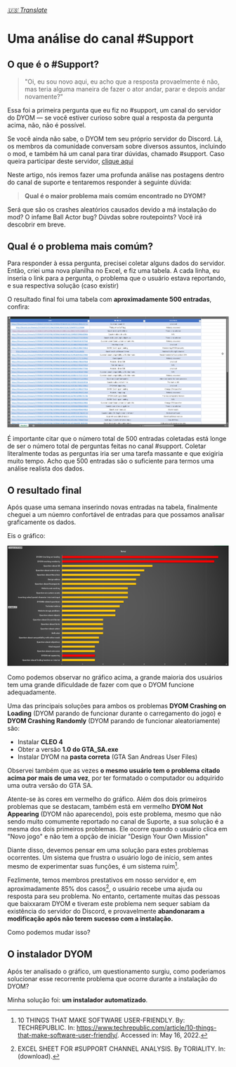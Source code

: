 ###### [:us: Translate](English.MD)

# Uma análise do canal #Support

## O que é o #Support?

> "Oi, eu sou novo aqui, eu acho que a resposta provaelmente é não, mas teria alguma maneira de fazer o ator andar, parar e depois andar novamente?"

Essa foi a primeira pergunta que eu fiz no #support, um canal do servidor do DYOM &mdash; se você estiver curioso sobre qual a resposta da pergunta acima, não, não é possível.

Se você ainda não sabe, o DYOM tem seu próprio servidor do Discord. Lá, os membros da comunidade conversam sobre diversos assuntos, incluindo o mod, e também há um canal para tirar dúvidas, chamado #support. Caso queira participar deste servidor, [clique aqui](https://discordapp.com/invite/XzqxyV7)

Neste artigo, nós iremos fazer uma profunda análise nas postagens dentro do canal de suporte e tentaremos responder à seguinte dúvida:

> **Qual é o maior problema mais comúm encontrado no DYOM?**

Será que são os crashes aleatórios causados devido a má instalação do mod? O infame Ball Actor bug? Dúvdas sobre routepoints? Você irá descobrir em breve.

## Qual é o problema mais comúm?

Para responder à essa pergunta, precisei coletar alguns dados do servidor. Então, criei uma nova planilha no Excel, e fiz uma tabela. A cada linha, eu inseria o link para a pergunta, o problema que o usuário estava reportando, e sua respectiva solução (caso existir)

O resultado final foi uma tabela com **aproximadamente 500 entradas**, confira:

!["Excel"](images/Excel.png)

É importante citar que o número total de 500 entradas coletadas está longe de ser o número total de perguntas feitas no canal #support. Coletar literalmente todas as perguntas iria ser uma tarefa massante e que exigiria muito tempo. Acho que 500 entradas são o suficiente para termos uma análise realista dos dados.

## O resultado final

Após quase uma semana inserindo novas entradas na tabela, finalmente cheguei a um núemro confortável de entradas para que possamos analisar graficamente os dados.

Eis o gráfico:

!["Results"](images/Results.png)

Como podemos observar no gráfico acima, a grande maioria dos usuários tem uma grande dificuldade de fazer com que o DYOM funcione adequadamente.

Uma das principais soluções para ambos os problemas **DYOM Crashing on Loading** (DYOM parando de funcionar durante o carregamento do jogo) e **DYOM Crashing Randomly** (DYOM parando de funcionar aleatoriamente) são:

- Instalar **CLEO 4**
- Obter a versão **1.0 do GTA_SA.exe**
- Instalar DYOM na **pasta correta** (GTA San Andreas User Files)

Observei também que as vezes **o mesmo usuário tem o problema citado acima por mais de uma vez**, por ter formatado o computador ou adquirido uma outra versão do GTA SA.

Atente-se às cores em vermelho do gráfico. Além dos dois primeiros problemas que se destacam, também está em vermelho **DYOM Not Appearing** (DYOM não aparecendo), pois este problema, mesmo que não sendo muito comumente reportado no canal de Suporte, a sua solução é a mesma dos dois primeiros problemas. Ele ocorre quando o usuário clica em "Novo jogo" e não tem a opção de iniciar "Design Your Own Mission"

Diante disso, devemos pensar em uma solução para estes problemas ocorrentes. Um sistema que frustra o usuário logo de início, sem antes mesmo de experimentar suas funções, é um sistema ruim[^install].

Fezlimente, temos membros prestativos em nosso servidor e, em aproximadamente 85% dos casos[^excel], o usuário recebe uma ajuda ou resposta para seu problema. No entanto, certamente muitas das pessoas que baixxaram DYOM e tiveram este problema nem sequer sabiam da existência do servidor do Discord, e provavelmente **abandonaram a modificação após não terem sucesso com a instalação.**

Como podemos mudar isso?

## O instalador DYOM

Após ter analisado o gráfico, um questionamento surgiu, como poderiamos solucionar esse recorrente problema que ocorre durante a instalação do DYOM?

Minha solução foi: **um instalador automatizado**.

[^install]: 10 THINGS THAT MAKE SOFTWARE USER-FRIENDLY. By: TECHREPUBLIC. In: https://www.techrepublic.com/article/10-things-that-make-software-user-friendly/. Accessed in: May 16, 2022.
[^excel]: EXCEL SHEET FOR #SUPPORT CHANNEL ANALYSIS. By TORIALITY. In: (download).

